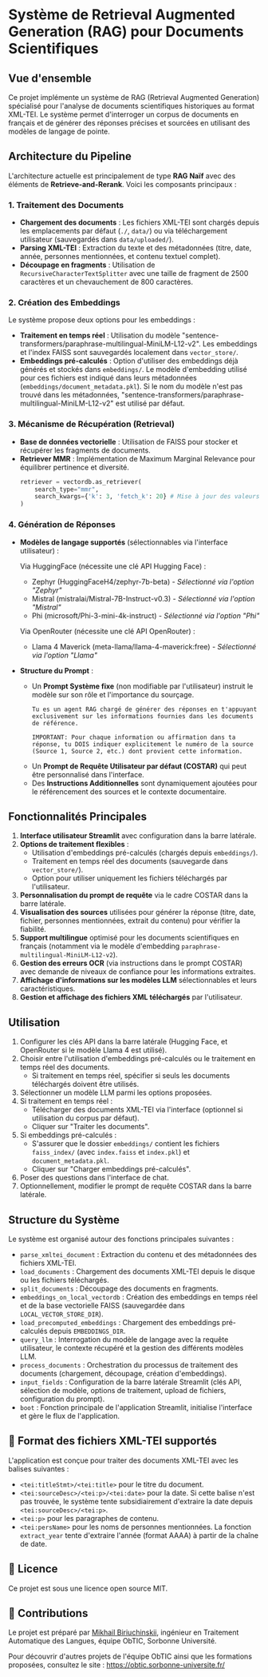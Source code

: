 # Système de Retrieval Augmented Generation (RAG) pour Documents Scientifiques

## Vue d'ensemble

Ce projet implémente un système de RAG (Retrieval Augmented Generation) spécialisé pour l'analyse de documents scientifiques historiques au format XML-TEI. Le système permet d'interroger un corpus de documents en français et de générer des réponses précises et sourcées en utilisant des modèles de langage de pointe.

## Architecture du Pipeline

L'architecture actuelle est principalement de type **RAG Naïf** avec des éléments de **Retrieve-and-Rerank**. Voici les composants principaux :

### 1. Traitement des Documents

-   **Chargement des documents** : Les fichiers XML-TEI sont chargés depuis les emplacements par défaut (`./`, `data/`) ou via téléchargement utilisateur (sauvegardés dans `data/uploaded/`).
-   **Parsing XML-TEI** : Extraction du texte et des métadonnées (titre, date, année, personnes mentionnées, et contenu textuel complet).
-   **Découpage en fragments** : Utilisation de `RecursiveCharacterTextSplitter` avec une taille de fragment de 2500 caractères et un chevauchement de 800 caractères.

### 2. Création des Embeddings

Le système propose deux options pour les embeddings :

-   **Traitement en temps réel** : Utilisation du modèle "sentence-transformers/paraphrase-multilingual-MiniLM-L12-v2". Les embeddings et l'index FAISS sont sauvegardés localement dans `vector_store/`.
-   **Embeddings pré-calculés** : Option d'utiliser des embeddings déjà générés et stockés dans `embeddings/`. Le modèle d'embedding utilisé pour ces fichiers est indiqué dans leurs métadonnées (`embeddings/document_metadata.pkl`). Si le nom du modèle n'est pas trouvé dans les métadonnées, "sentence-transformers/paraphrase-multilingual-MiniLM-L12-v2" est utilisé par défaut.

### 3. Mécanisme de Récupération (Retrieval)

-   **Base de données vectorielle** : Utilisation de FAISS pour stocker et récupérer les fragments de documents.
-   **Retriever MMR** : Implémentation de Maximum Marginal Relevance pour équilibrer pertinence et diversité.
    ```python
    retriever = vectordb.as_retriever(
        search_type="mmr",
        search_kwargs={'k': 3, 'fetch_k': 20} # Mise à jour des valeurs k et fetch_k
    )
    ```

### 4. Génération de Réponses

-   **Modèles de langage supportés** (sélectionnables via l'interface utilisateur) :

    Via HuggingFace (nécessite une clé API Hugging Face) :
    -   Zephyr (HuggingFaceH4/zephyr-7b-beta) - *Sélectionné via l'option "Zephyr"*
    -   Mistral (mistralai/Mistral-7B-Instruct-v0.3) - *Sélectionné via l'option "Mistral"*
    -   Phi (microsoft/Phi-3-mini-4k-instruct) - *Sélectionné via l'option "Phi"*

    Via OpenRouter (nécessite une clé API OpenRouter) :
    -   Llama 4 Maverick (meta-llama/llama-4-maverick:free) - *Sélectionné via l'option "Llama"*

-   **Structure du Prompt** :
    -   Un **Prompt Système fixe** (non modifiable par l'utilisateur) instruit le modèle sur son rôle et l'importance du sourçage.
        ```
        Tu es un agent RAG chargé de générer des réponses en t'appuyant exclusivement sur les informations fournies dans les documents de référence.

        IMPORTANT: Pour chaque information ou affirmation dans ta réponse, tu DOIS indiquer explicitement le numéro de la source (Source 1, Source 2, etc.) dont provient cette information.
        ```
    -   Un **Prompt de Requête Utilisateur par défaut (COSTAR)** qui peut être personnalisé dans l'interface.
    -   Des **Instructions Additionnelles** sont dynamiquement ajoutées pour le référencement des sources et le contexte documentaire.

## Fonctionnalités Principales

1.  **Interface utilisateur Streamlit** avec configuration dans la barre latérale.
2.  **Options de traitement flexibles** :
    -   Utilisation d'embeddings pré-calculés (chargés depuis `embeddings/`).
    -   Traitement en temps réel des documents (sauvegarde dans `vector_store/`).
    -   Option pour utiliser uniquement les fichiers téléchargés par l'utilisateur.
3.  **Personnalisation du prompt de requête** via le cadre COSTAR dans la barre latérale.
4.  **Visualisation des sources** utilisées pour générer la réponse (titre, date, fichier, personnes mentionnées, extrait du contenu) pour vérifier la fiabilité.
5.  **Support multilingue** optimisé pour les documents scientifiques en français (notamment via le modèle d'embedding `paraphrase-multilingual-MiniLM-L12-v2`).
6.  **Gestion des erreurs OCR** (via instructions dans le prompt COSTAR) avec demande de niveaux de confiance pour les informations extraites.
7.  **Affichage d'informations sur les modèles LLM** sélectionnables et leurs caractéristiques.
8.  **Gestion et affichage des fichiers XML téléchargés** par l'utilisateur.

## Utilisation

1.  Configurer les clés API dans la barre latérale (Hugging Face, et OpenRouter si le modèle Llama 4 est utilisé).
2.  Choisir entre l'utilisation d'embeddings pré-calculés ou le traitement en temps réel des documents.
    -   Si traitement en temps réel, spécifier si seuls les documents téléchargés doivent être utilisés.
3.  Sélectionner un modèle LLM parmi les options proposées.
4.  Si traitement en temps réel :
    -   Télécharger des documents XML-TEI via l'interface (optionnel si utilisation du corpus par défaut).
    -   Cliquer sur "Traiter les documents".
5.  Si embeddings pré-calculés :
    -   S'assurer que le dossier `embeddings/` contient les fichiers `faiss_index/` (avec `index.faiss` et `index.pkl`) et `document_metadata.pkl`.
    -   Cliquer sur "Charger embeddings pré-calculés".
6.  Poser des questions dans l'interface de chat.
7.  Optionnellement, modifier le prompt de requête COSTAR dans la barre latérale.

## Structure du Système

Le système est organisé autour des fonctions principales suivantes :
-   `parse_xmltei_document` : Extraction du contenu et des métadonnées des fichiers XML-TEI.
-   `load_documents` : Chargement des documents XML-TEI depuis le disque ou les fichiers téléchargés.
-   `split_documents` : Découpage des documents en fragments.
-   `embeddings_on_local_vectordb` : Création des embeddings en temps réel et de la base vectorielle FAISS (sauvegardée dans `LOCAL_VECTOR_STORE_DIR`).
-   `load_precomputed_embeddings` : Chargement des embeddings pré-calculés depuis `EMBEDDINGS_DIR`.
-   `query_llm` : Interrogation du modèle de langage avec la requête utilisateur, le contexte récupéré et la gestion des différents modèles LLM.
-   `process_documents` : Orchestration du processus de traitement des documents (chargement, découpage, création d'embeddings).
-   `input_fields` : Configuration de la barre latérale Streamlit (clés API, sélection de modèle, options de traitement, upload de fichiers, configuration du prompt).
-   `boot` : Fonction principale de l'application Streamlit, initialise l'interface et gère le flux de l'application.

## 🔄 Format des fichiers XML-TEI supportés

L'application est conçue pour traiter des documents XML-TEI avec les balises suivantes :
-   `<tei:titleStmt>/<tei:title>` pour le titre du document.
-   `<tei:sourceDesc>/<tei:p>/<tei:date>` pour la date. Si cette balise n'est pas trouvée, le système tente subsidiairement d'extraire la date depuis `<tei:sourceDesc>/<tei:p>`.
-   `<tei:p>` pour les paragraphes de contenu.
-   `<tei:persName>` pour les noms de personnes mentionnées.
La fonction `extract_year` tente d'extraire l'année (format AAAA) à partir de la chaîne de date.

## 📄 Licence

Ce projet est sous une licence open source MIT.

## 🤝 Contributions

Le projet est préparé par [Mikhail Biriuchinskii](https://www.linkedin.com/in/mikhail-biriuchinskii/), ingénieur en Traitement Automatique des Langues, équipe ObTIC, Sorbonne Université.

Pour découvrir d'autres projets de l'équipe ObTIC ainsi que les formations proposées, consultez le site : https://obtic.sorbonne-universite.fr/
